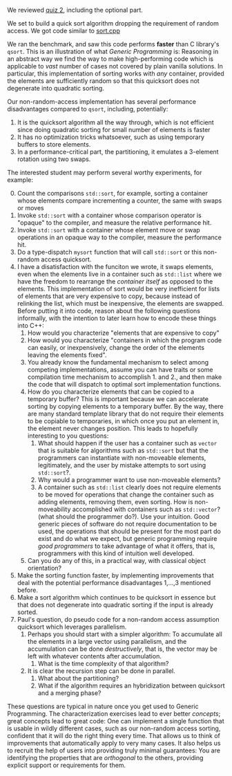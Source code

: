 We reviewed [quiz 2](quiz-2.md), including the optional part.

We set to build a quick sort algorithm dropping the requirement of random access.  We got code similar
to [sort.cpp](../code/sort.cpp)

We ran the benchmark, and saw this code performs **faster** than C library's `qsort`.  This is an illustration of what *Generic Programming* is: Reasoning in an abstract way we find the way to make high-performing code which is applicable to *vast* number of cases not covered by plain vanilla solutions.  In particular, this implementation of sorting works with *any* container, provided the elements are sufficiently random so that this quicksort does not degenerate into quadratic sorting.

Our non-random-access implementation has several performance disadvantages compared to `qsort`, including, potentially:

1. It is the quicksort algorithm all the way through, which is not efficient since doing quadratic sorting for small number of elements is faster
2. It has no optimization tricks whatsoever, such as using temporary buffers to store elements.
3. In a performance-critical part, the partitioning, it emulates a 3-element rotation using two swaps.

The interested student may perform several worthy experiments, for example:

0. Count the comparisons `std::sort`, for example, sorting a container whose elements compare incrementing a counter, the same with swaps or moves
1. Invoke `std::sort` with a container whose comparison operator is "opaque" to the compiler, and measure the relative performance hit.
2. Invoke `std::sort` with a container whose element move or swap operations in an opaque way to the compiler, measure the performance hit.
3. Do a type-dispatch `mysort` function that will call `std::sort` or this non-random access quicksort.
4. I have a disatisfaction with the funciton we wrote, it swaps elements, even when the elements live in a container such as
`std::list` where we have the freedom to rearrange the *container itself* as opposed to the elements.  This implementation of
sort would be very inefficient for lists of elements that are very expensive to copy, because instead of relinking the list, which must be inexpensive, the elements are swapped.  Before putting it into code, reason about the following questions informally, with the intention to later learn how to encode these things into C++:
    1. How would you characterize "elements that are expensive to copy"
    2. How would you characterize "containers in which the program code can easily, or inexpensively, change the order of the
    elements leaving the elements fixed".
    3. You already know the fundamental mechanism to select among competing implementations, assume you can have traits or
    some compilation time mechanism to accomplish 1. and 2., and then make the code that will dispatch to optimal sort
    implementation functions.
    4. How do you characterize elements that can be copied to a temporary buffer? This is important because we can accelerate sorting by copying elements to a temporary buffer.  By the way, there are many standard template library that do not require their elements to be copiable to temporaries, in which once you put an element in, the element never changes position.  This leads to hopefully interesting to you questions:
        1. What should happen if the user has a container such as `vector` that is suitable for algorithms such as `std::sort` but that the programmers can instantiate with non-moveable elements, legitimately, and the user by mistake attempts to sort using `std::sort`?.
        2. Why would a programmer want to use non-moveable elements?
        3. A container such as `std::list` clearly does not require elements to be moved for operations that change the container such as adding elements, removing them, even sorting.  How is non-moveability accomplished with containers such as `std::vector`? (what should the programmer do?).  Use your intuition.  Good generic pieces of software do not require documentation to be used, the operations that should be present for the most part do exist and do what we expect, but generic programming require *good programmers* to take advantage of what it offers, that is, programmers with this kind of intuition well developed.
    5. Can you do any of this, in a practical way, with classical object orientation?
5. Make the sorting function faster, by implementing improvements that deal with the potential performance disadvantages 1,...,3 mentioned before.
6. Make a sort algorithm which continues to be quicksort in essence but that does not degenerate into quadratic sorting if the input is already sorted.
7. Paul's question, do pseudo code for a non-random access assumption quicksort which leverages parallelism.
    1. Perhaps you should start with a simpler algorithm:  To accumulate all the elements in a large vector using parallelism, and the accumulation can be done *destructively*, that is, the vector may be left with whatever contents after accumulation.
        1. What is the time complexity of that algorithm?
    2. It is clear the recursion step can be done in parallel.
        1. What about the partitioning?
        2. What if the algorithm requires an hybridization between quicksort and a merging phase?

These questions are typical in nature once you get used to Generic Programming.  The characterization exercises lead to ever better *concepts*; great concepts lead to great code: One can implement a single function that is usable in wildly different cases, such as our non-random access sorting, confident that it will do the right thing every time.  That allows us to think of improvements that automatically apply to very many cases.  It also helps us to recruit the help of users into providing truly minimal guarantees:  You are identifying the properties that are *orthogonal* to the others, providing explicit support or requirements for them.
